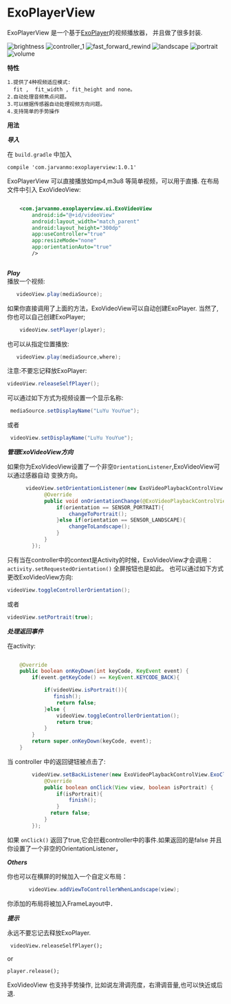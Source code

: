 # ExoPlayerView
ExoPlayerView 是一个基于[ExoPlayer](https://github.com/google/ExoPlayer)的视频播放器，
并且做了很多封装.


![brightness](/images/brightness_new.png)
![controller_1](/images/controller_1_new.png)
![fast_forward_rewind](/images/fastforward_rewind_new.png)
![landscape](/images/landscape_new.png)
![portrait](/images/portrait_new.png)
![volume](/images/volume_new.png)


**特性**

    1.提供了4种视频适应模式: 
      fit ,  fit_width , fit_height and none。
    2.自动处理音频焦点问题。
    3.可以根据传感器自动处理视频方向问题。
    4.支持简单的手势操作
**用法**

***导入***

在 `build.gradle` 中加入

    compile 'com.jarvanmo:exoplayerview:1.0.1'

ExoPlayerView 可以直接播放如mp4,m3u8 等简单视频，可以用于直播.
在布局文件中引入 ExoVideoView:
```xml

    <com.jarvanmo.exoplayerview.ui.ExoVideoView
        android:id="@+id/videoView"
        android:layout_width="match_parent"
        android:layout_height="300dp"
        app:useController="true"
        app:resizeMode="none"
        app:orientationAuto="true"
        />
        
```
***Play***    
播放一个视频:
```java
   videoView.play(mediaSource);
```
如果你直接调用了上面的方法，ExoVideoView可以自动创建ExoPlayer.
当然了, 你也可以自己创建ExoPlayer;
```java
    videoView.setPlayer(player);
```

也可以从指定位置播放:
```java
   videoView.play(mediaSource,where);
```
注意:不要忘记释放ExoPlayer:
```java
videoView.releaseSelfPlayer();
```
可以通过如下方式为视频设置一个显示名称:
```java
 mediaSource.setDisplayName("LuYu YouYue");
```
或者
```java
 videoView.setDisplayName("LuYu YouYue");
```

***管理ExoVideoView方向***

如果你为ExoVideoView设置了一个非空```OrientationListener```,ExoVideoView可以通过感器自动
变换方向。
```java
      videoView.setOrientationListener(new ExoVideoPlaybackControlView.OrientationListener() {
            @Override
            public void onOrientationChange(@ExoVideoPlaybackControlView.SensorOrientationType int orientation) {
                if(orientation == SENSOR_PORTRAIT){
                    changeToPortrait();
                }else if(orientation == SENSOR_LANDSCAPE){
                    changeToLandscape();
                }
            }
        });
```
只有当在controller中的context是Activity的时候，ExoVideoView才会调用：
```activity.setRequestedOrientation()```
全屏按钮也是如此。
也可以通过如下方式更改ExoVideoView方向:
```java
videoView.toggleControllerOrientation();
```
或者
```java
videoView.setPortrait(true);
```
***处理返回事件***

在activity:
```java

    @Override
    public boolean onKeyDown(int keyCode, KeyEvent event) {
        if(event.getKeyCode() == KeyEvent.KEYCODE_BACK){

            if(videoView.isPortrait()){
               finish();
                return false;
            }else {
                videoView.toggleControllerOrientation();
                return true;
            }
        }
        return super.onKeyDown(keyCode, event);
    }

```
当 controller 中的返回键钮被点击了:
```java
        videoView.setBackListener(new ExoVideoPlaybackControlView.ExoClickListener() {
            @Override
            public boolean onClick(View view, boolean isPortrait) {
                if(isPortrait){
                    finish();
                }
              return false;
            }
        });

```
如果 ```onClick()``` 返回了true,它会拦截controller中的事件.如果返回的是false 并且你设置了一个非空的OrientationListener，


***Others***

你也可以在横屏的时候加入一个自定义布局：

```java
       videoView.addViewToControllerWhenLandscape(view);
```
你添加的布局将被加入FrameLayout中．

***提示***

永远不要忘记去释放ExoPlayer.
```
 videoView.releaseSelfPlayer();
```
or
```
player.release();
```

ExoVideoView 也支持手势操作, 比如说左滑调亮度，右滑调音量,也可以快近或后退.